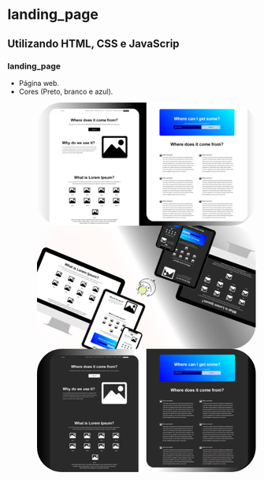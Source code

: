
# landing_page
## Utilizando HTML, CSS e JavaScrip
### landing_page

- Página web.
- Cores (Preto, branco e azul).
<img align="right" alt="CALCULADORA-pic" height="250" style="border-radius:50px;" src="https://github.com/JVOA02/landing_page/blob/main/preview_01.png">
<img align="right" alt="CALCULADORA-pic" height="250" style="border-radius:50px;" src="https://github.com/JVOA02/landing_page/blob/main/preview_03.png">
<img align="right" alt="CALCULADORA-pic" height="250" style="border-radius:50px;" src="https://github.com/JVOA02/landing_page/blob/main/preview_02.png">

